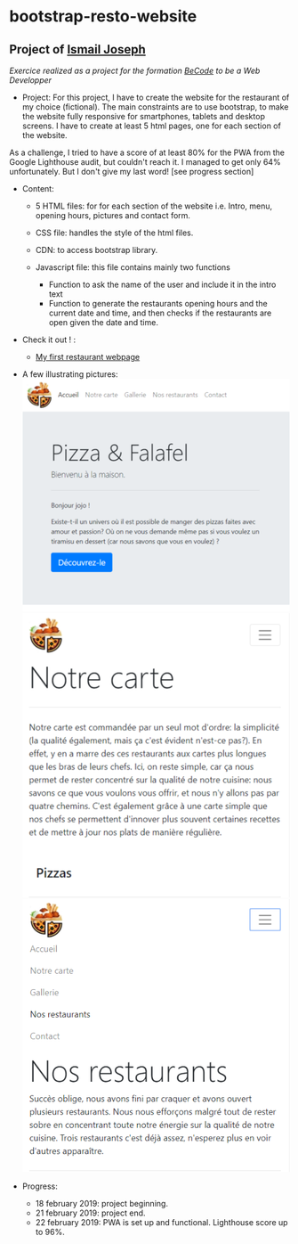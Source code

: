 bootstrap-resto-website
=================================

Project of [Ismail Joseph](https://github.com/Fesouille)
----------------------------------

*Exercice realized as a project for the formation [BeCode](https://www.becode.org/) to be a Web Developper*


* Project:
For this project, I have to create the website for the restaurant of my choice (fictional). The main constraints are to use bootstrap, to make the website fully responsive for smartphones, tablets and desktop screens.
I have to create at least 5 html pages, one for each section of the website.
 
As a challenge, I tried to have a score of at least 80% for the PWA from the Google Lighthouse audit, but couldn't reach it. I managed to get only 64% unfortunately. But I don't give my last word! [see progress section]

* Content:
	* 5 HTML files: for for each section of the website i.e. Intro, menu, opening hours, pictures and contact form.

	* CSS file: handles the style of the html files.

	* CDN: to access bootstrap library.

	* Javascript file: this file contains mainly two functions
		* Function to ask the name of the user and include it in the intro text
		* Function to generate the restaurants opening hours and the current date and time, and then checks if the restaurants are open given the date and time.


* Check it out ! :
	* [My first restaurant webpage](https://fesouille.github.io/bootstrap-resto-website/)

* A few illustrating pictures:
![Screenshot 1 restaurant](assets/img/screenshot1.png)
![Screenshot 2 restaurant](assets/img/screenshot2.png)
![Screenshot 3 restaurant](assets/img/screenshot3.png)


* Progress: 
	* 18 february 2019: project beginning.
	* 21 february 2019: project end.
	* 22 february 2019: PWA is set up and functional. Lighthouse score up to 96%.
